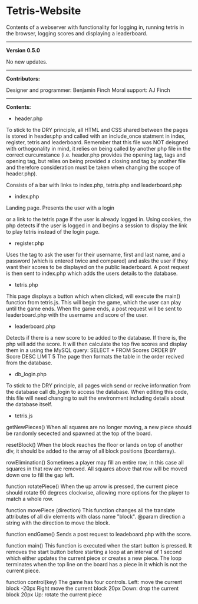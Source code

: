 # Tetris-Website

Contents of a webserver with functionality for logging in, running tetris in the browser, logging scores and displaying a leaderboard.

____________________________________________________________________

**Version 0.5.0**

No new updates.
____________________________________________________________________

**Contributors:**

Designer and programmer: Benjamin Finch
Moral support: AJ Finch
____________________________________________________________________

**Contents:**

  - header.php

To stick to the DRY principle, all HTML and CSS shared between the pages is stored in header.php and called with an include_once statment in index, register, tetris and leaderboard. Remember that this file was NOT deisgned with orthogonality in mind, it relies on being called by another php file in the correct curcumstance (i.e. header.php provides the opening <html> tag, <head></head> tags and opening <body> tag, but relies on being provided a closing </head> and </body> tag by another file and therefore consideration must be taken when changing the scope of header.php).

Consists of a bar with links to index.php, tetris.php and leaderboard.php

  - index.php

Landing page. Presents the user with a login <form> or a link to the tetris page if the user is already logged in. Using cookies, the php detects if the user is logged in and begins a session to display the link to play tetris instead of the login page.

  - register.php

Uses the <form> tag to ask the user for their username, first and last name, and a password (which is entered twice and compared) and asks the user if they want their scores to be displayed on the public leaderboard. A post request is then sent to index.php which adds the users details to the database.

  - tetris.php

This page displays a button which when clicked, will execute the main() function from tetris.js. This will begin the game, which the user can play until the game ends. When the game ends, a post request will be sent to leaderboard.php with the username and score of the user.

  - leaderboard.php

Detects if there is a new score to be added to the database. If there is, the php will add the score. It will then calculate the top five scores and display them in a <table> using the MySQL query:
  SELECT * FROM Scores ORDER BY Score DESC LIMIT 5
The page then formats the table in the order recived from the database.

  - db_login.php

To stick to the DRY principle, all pages wich send or recive information from the database call db_login to access the database. When editing this code, this file will need changing to suit the environment including details about the database itself.

  - tetris.js

getNewPieces()
  When all squares are no longer moving, a new piece should be randomly secected and spawned at the top of the board.

resetBlock()
  When the block reaches the floor or lands on top of another div, it should be added to the array of all block positions (boardarray).
  
rowElimination()
  Sometimes a player may fill an entire row, in this case all squares in that row are removed. All squares above that row will be moved down one to fill     the gap left.
  
function rotatePiece()
  When the up arrow is pressed, the current piece should rotate 90 degrees clockwise, allowing more options for the player to match a whole row.
  
function movePiece (direction)
  This function changes all the translate attributes of all div elements with class name "block".
  @param direction a string with the direction to move the block.

function endGame()
  Sends a post request to leadeboard.php with the score.

function main()
  This function is executed when the start button is pressed. It removes the start button before starting a loop at an interval of 1 second which either     updates the current piece or creates a new piece. The loop terminates when the top line on the board has a piece in it which is not the current piece.

function control(key)
  The game has four controls.
  Left: move the current block -20px
  Right move the current block 20px
  Down: drop the current block 20px
  Up: rotate the current piece
